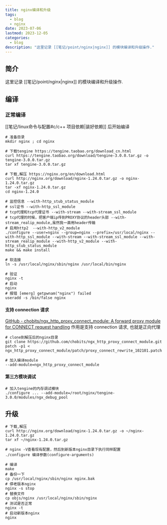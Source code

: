 ```yaml
---
title: nginx编译和升级
tags:
  - blog
  - nginx
date: 2023-07-06
lastmod: 2023-12-05
categories:
  - blog
description: "这里记录 [[笔记/point/nginx|nginx]] 的模块编译和升级操作."
---
```


## 简介

这里记录 [[笔记/point/nginx|nginx]] 的模块编译和升级操作.

## 编译

### 正常编译

 [[笔记/linux命令与配置#c/c++ 项目依赖|装好依赖]] 后开始编译

```shell
# 准备目录
mkdir nginx ; cd nginx

# 下载tengine https://tengine.taobao.org/download_cn.html
curl https://tengine.taobao.org/download/tengine-3.0.0.tar.gz -o 
tengine-3.0.0.tar.gz
tar xf tengine-3.0.0.tar.gz

# 下载,解压 https://nginx.org/en/download.html
curl http://nginx.org/download/nginx-1.24.0.tar.gz -o nginx-1.24.0.tar.gz
tar -xf nginx-1.24.0.tar.gz
cd nginx-1.24.0

# 监控信息 --with-http_stub_status_module 
# ssl证书 --with-http_ssl_module
# tcp代理和tcp代理证书 --with-stream --with-stream_ssl_module
# tcp代理的时候，把客户端ip传到PROXY协议的header头部 --with-stream_realip_module,虽然我一直用header传输
# 启用http2  --with-http_v2_module
./configure --user=nginx --group=nginx --prefix=/usr/local/nginx --with-http_ssl_module --with-stream --with-stream_ssl_module --with-stream_realip_module --with-http_v2_module --with-http_stub_status_module
make && make install

# 软连接
ln -s /usr/local/nginx/sbin/nginx /usr/local/bin/nginx

# 验证
nginx -t
# 启动
nginx
# 报错 [emerg] getpwnam("nginx") failed
useradd -s /bin/false nginx
```

#### 支持 connection 请求

[GitHub - chobits/ngx\_http\_proxy\_connect\_module: A forward proxy module for CONNECT request handling](https://github.com/chobits/ngx_http_proxy_connect_module) 作用是支持 connection 请求, 也就是正向代理

```shell
# clone到解压后的nginx目录
git clone https://github.com/chobits/ngx_http_proxy_connect_module.git
patch -p1 < ngx_http_proxy_connect_module/patch/proxy_connect_rewrite_102101.patch

# 加入编译module
--add-module=ngx_http_proxy_connect_module
```

#### 第三方模块调试

```shell
# 加入tengine的内存调试模块
./configure ... --add-module=/root/nginx/tengine-3.0.0/modules/ngx_debug_pool
```

## 升级

```shell
# 下载,解压
curl http://nginx.org/download/nginx-1.24.0.tar.gz -o ~/nginx-1.24.0.tar.gz
tar xf ~/nginx-1.24.0.tar.gz

# nginx -V查看现有配置，然后到新版本nginx目录下执行同样配置
./configure 编译参数(configure-arguments)

# 编译  
make
# 备份一下
cp /usr/local/nginx/sbin/nginx nginx.bak
# 停老版本nginx  
nginx -s stop
# 替换文件  
cp objs/nginx /usr/local/nginx/sbin/nginx  
# 测试是否正常  
nginx -t  
# 启动新版本nginx  
nginx
```
